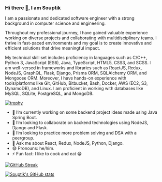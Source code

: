 ### Hi there 👋, I am Souptik

I am a passionate and dedicated software engineer with a strong background in computer science and engineering.

Throughout my professional journey, I have gained valuable experience working on diverse projects and collaborating with multidisciplinary teams. I thrive in fast-paced environments and my goal is to create innovative and efficient solutions that drive meaningful impact.

My technical skill set includes proficiency in languages such as C/C++, Python 3, JavaScript (ES6), Java, TypeScript, HTML5, CSS3, and SCSS. I am well-versed in frameworks and libraries such as ReactJS, Redux, NodeJS, GraphQL, Flask, Django, Prisma ORM, SQLAlchemy ORM, and Mongoose ORM. Moreover, I have hands-on experience with tools/platforms like Git, GitHub, Bitbucket, Bash, Docker, AWS (EC2, S3, DynamoDB), and Linux. I am proficient in working with databases like MySQL, SQLite, PostgreSQL, and MongoDB.

[![trophy](https://github-profile-trophy.vercel.app/?username=souptik4572)](https://github.com/souptik4572/github-profile-trophy)

- 🔭 I’m currently working on some backend project ideas made using Java Spring Boot.
- 👯 I’m looking to collaborate on backend technologies using NodeJS, Django and Flask.
- 🤔 I’m looking to practice more problem solving and DSA with a peergroup.
- 💬 Ask me about React, Redux, NodeJS, Python, Django.
- 😄 Pronouns: he/him.
- ⚡ Fun fact: I like to cook and eat 😁

[![GitHub Streak](https://streak-stats.demolab.com/?user=souptik4572&theme=dark)](https://git.io/streak-stats)

[![Souptik's GitHub stats](https://github-readme-stats.vercel.app/api?username=souptik4572)](https://github.com/souptik/github-readme-stats)
